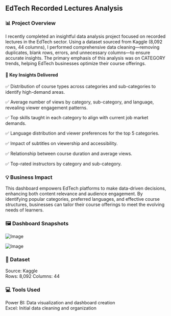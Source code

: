 ## EdTech Recorded Lectures Analysis  

### 📊 Project Overview  

I recently completed an insightful data analysis project focused on recorded lectures in the EdTech sector. Using a dataset sourced from Kaggle (8,092 rows, 44 columns), I performed comprehensive data cleaning—removing duplicates, blank rows, errors, and unnecessary columns—to ensure accurate insights. The primary emphasis of this analysis was on CATEGORY trends, helping EdTech businesses optimize their course offerings.  

#### 🔹 Key Insights Delivered  

✅ Distribution of course types across categories and sub-categories to identify high-demand areas.  

✅ Average number of views by category, sub-category, and language, revealing viewer engagement patterns.  

✅ Top skills taught in each category to align with current job market demands.  

✅ Language distribution and viewer preferences for the top 5 categories.  

✅ Impact of subtitles on viewership and accessibility.  

✅ Relationship between course duration and average views.  

✅ Top-rated instructors by category and sub-category.  

### 💡 Business Impact  

This dashboard empowers EdTech platforms to make data-driven decisions, enhancing both content relevance and audience engagement. By identifying popular categories, preferred languages, and effective course structures, businesses can tailor their course offerings to meet the evolving needs of learners.  

### 🖼️ Dashboard Snapshots  

![Image](https://github.com/user-attachments/assets/4156429a-0b82-4896-8d7b-6f2bcb7df79d)

![Image](https://github.com/user-attachments/assets/cf5aa3b8-bd2c-4e66-aeb1-b0ec36240c06)





### 📂 Dataset  

Source: Kaggle  
Rows: 8,092 
Columns: 44  

### 💻 Tools Used  

Power BI: Data visualization and dashboard creation  
Excel: Initial data cleaning and organization  

